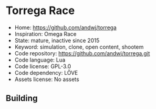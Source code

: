 # Torrega Race

- Home: https://github.com/andwj/torrega
- Inspiration: Omega Race
- State: mature, inactive since 2015
- Keyword: simulation, clone, open content, shootem
- Code repository: https://github.com/andwj/torrega.git
- Code language: Lua
- Code license: GPL-3.0
- Code dependency: LÖVE
- Assets license: No assets

## Building
